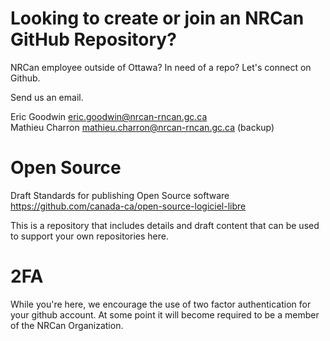 # Looking to create or join an NRCan GitHub Repository?

NRCan employee outside of Ottawa? In need of a repo? Let's connect on Github.

Send us an email.

Eric Goodwin <eric.goodwin@nrcan-rncan.gc.ca><br>
Mathieu Charron <mathieu.charron@nrcan-rncan.gc.ca> (backup)

# Open Source
Draft Standards for publishing Open Source software <https://github.com/canada-ca/open-source-logiciel-libre>

This is a repository that includes details and draft content that can be used to support your own repositories here.

# 2FA
While you're here, we encourage the use of two factor authentication for your github account.  At some point it will become required to be a member of the NRCan Organization.
